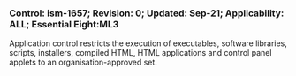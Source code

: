 ### Control: ism-1657; Revision: 0; Updated: Sep-21; Applicability: ALL; Essential Eight:ML3
<p>Application control restricts the execution of executables, software libraries, scripts, installers, compiled HTML, HTML applications and control panel applets to an organisation-approved set.</p>